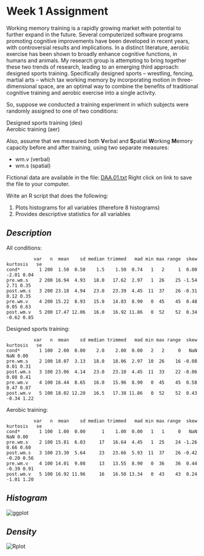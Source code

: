 Week 1 Assignment
==========

Working memory training is a rapidly growing market with potential to further expand in the future. Several computerized software programs promoting cognitive improvements have been developed in recent years, with controversial results and implications. In a distinct literature, aerobic exercise has been shown to broadly enhance cognitive functions, in humans and animals. My research group is attempting to bring together these two trends of research, leading to an emerging third approach: designed sports training. Specifically designed sports – wrestling, fencing, martial arts – which tax working memory by incorporating motion in three-dimensional space, are an optimal way to combine the benefits of traditional cognitive training and aerobic exercise into a single activity.

So, suppose we conducted a training experiment in which subjects were randomly assigned to one of two conditions:

Designed sports training (des)
<br>
Aerobic training (aer)

Also, assume that we measured both **V**erbal and **S**patial **W**orking **M**emory capacity before and after training, using two separate measures:

* wm.v (verbal)
* wm.s (spatial)

Fictional data are available in the file: [DAA.01.txt](https://raw.github.com/boboppie/coursera-course-statistics_one/master/week1/assignment/DAA.01.txt) Right click on link to save the file to your computer.

Write an R script that does the following:

1. Plots histograms for all variables (therefore 8 histograms)
2. Provides descriptive statistics for all variables

*Description*
----------
All conditions:

              var   n  mean    sd median trimmed   mad min max range  skew kurtosis   se
    cond*       1 200  1.50  0.50    1.5    1.50  0.74   1   2     1  0.00    -2.01 0.04
    pre.wm.s    2 200 16.94  4.93   18.0   17.62  2.97   1  26    25 -1.54     2.71 0.35
    post.wm.s   3 200 23.18  4.94   23.0   23.39  4.45  11  37    26 -0.31     0.12 0.35
    pre.wm.v    4 200 15.22  8.93   15.0   14.83  8.90   0  45    45  0.48     0.05 0.63
    post.wm.v   5 200 17.47 12.06   16.0   16.92 11.86   0  52    52  0.34    -0.62 0.85
    
Designed sports training:

              var   n  mean    sd median trimmed   mad min max range  skew kurtosis   se
    cond*       1 100  2.00  0.00    2.0    2.00  0.00   2   2     0   NaN      NaN 0.00
    pre.wm.s    2 100 18.07  3.13   18.0   18.06  2.97  10  26    16 -0.08     0.01 0.31
    post.wm.s   3 100 23.06  4.14   23.0   23.10  4.45  11  33    22 -0.06     0.08 0.41
    pre.wm.v    4 100 16.44  8.65   16.0   15.96  8.90   0  45    45  0.58     0.47 0.87
    post.wm.v   5 100 18.02 12.20   16.5   17.38 11.86   0  52    52  0.43    -0.34 1.22

Aerobic training:

              var   n  mean    sd median trimmed   mad min max range  skew kurtosis   se
    cond*       1 100  1.00  0.00      1    1.00  0.00   1   1     0   NaN      NaN 0.00
    pre.wm.s    2 100 15.81  6.03     17   16.64  4.45   1  25    24 -1.26     0.66 0.60
    post.wm.s   3 100 23.30  5.64     23   23.66  5.93  11  37    26 -0.42    -0.20 0.56
    pre.wm.v    4 100 14.01  9.08     13   13.55  8.90   0  36    36  0.44    -0.39 0.91
    post.wm.v   5 100 16.92 11.96     16   16.50 13.34   0  43    43  0.24    -1.01 1.20

*Histogram*
----------
![ggplot](https://raw.github.com/boboppie/coursera-course-statistics_one/master/week1/assignment/plots/ggplot.png)

*Density*
----------
![Rplot](https://raw.github.com/boboppie/coursera-course-statistics_one/master/week1/assignment/plots/Rplot.png)
